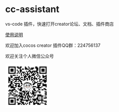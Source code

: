 # cc-assistant
vs-code 插件，快速打开creator论坛、文档、插件商店


[使用说明](https://mp.weixin.qq.com/s/2HTXZ_aFjH8AT1E1Fm_VSw)

欢迎加入cocos creator 插件QQ群：224756137

欢迎关注个人微信公众号

![](qq.jpg)
